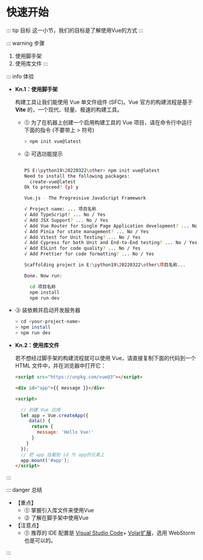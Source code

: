 # 快速开始

::: tip 目标
这一小节，我们的目标是了解使用Vue的方式
:::

::: warning 步骤

1. 使用脚手架
2. 使用库文件
:::

::: info 体验

* **Kn.1：使用脚手架**

  构建工具让我们能使用 Vue 单文件组件 (SFC)。Vue 官方的构建流程是基于 **Vite** 的，一个现代、轻量、极速的构建工具。

  * ⓵ 为了在机器上创建一个启用构建工具的 Vue 项目，请在命令行中运行下面的指令 (不要带上 > 符号)

    ```bash
    > npm init vue@latest
    ```

  * ⓶ 可选功能提示

    ```bash

    PS E:\python19\20220322\other> npm init vue@latest
    Need to install the following packages:
      create-vue@latest
    Ok to proceed? (y) y

    Vue.js - The Progressive JavaScript Framework

    √ Project name: ... 项目名称
    √ Add TypeScript? ... No / Yes
    √ Add JSX Support? ... No / Yes
    √ Add Vue Router for Single Page Application development? ... No / Yes
    √ Add Pinia for state management? ... No / Yes
    √ Add Vitest for Unit Testing? ... No / Yes
    √ Add Cypress for both Unit and End-to-End testing? ... No / Yes
    √ Add ESLint for code quality? ... No / Yes
    √ Add Prettier for code formatting? ... No / Yes

    Scaffolding project in E:\python19\20220322\other\项目名称...

    Done. Now run:

      cd 项目名称
      npm install
      npm run dev

    ```

* ⓷ 装依赖并启动开发服务器

    ```bash
    > cd <your-project-name>
    > npm install
    > npm run dev
    ```

* **Kn.2：使用库文件**

  若不想经过脚手架的构建流程就可以使用 Vue，请直接复制下面的代码到一个 HTML 文件中，并在浏览器中打开它：

  ```html
  <script src="https://unpkg.com/vue@3"></script>
  
  <div id="app">{{ message }}</div>
  
  <script>

    // 创建 Vue 应用
    let app = Vue.createApp({
       data() {
        return {
          message: 'Hello Vue!'
        }
      }
    });
    // 把 app 挂载到 id 为 app的元素上
    app.mount('#app');
  </script>
  ```

:::

::: danger 总结

* 【重点】
  * ⓵ 掌握引入库文件来使用Vue
  * ⓶ 了解在脚手架中使用Vue
* 【注意点】
  * ⓵ 推荐的 IDE 配置是 [Visual Studio Code](https://code.visualstudio.com/)+ [Volar扩展](https://marketplace.visualstudio.com/items?itemName=johnsoncodehk.volar)，选用 WebStorm 也是可以的。

:::
